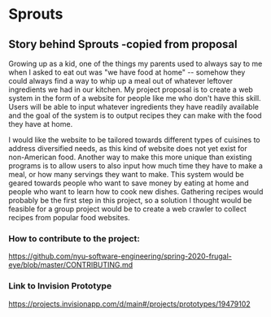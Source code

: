 # Sprouts

## Story behind Sprouts -copied from proposal

Growing up as a kid, one of the things my parents used to always say to me when I asked to eat out was "we have food at home" -- somehow they could always find a way to whip up a meal out of whatever leftover ingredients we had in our kitchen. My project proposal is to create a web system in the form of a website for people like me who don't have this skill. Users will be able to input whatever ingredients they have readily available and the goal of the system is to output recipes they can make with the food they have at home.

I would like the website to be tailored towards different types of cuisines to address diversified needs, as this kind of website does not yet exist for non-American food. Another way to make this more unique than existing programs is to allow users to also input how much time they have to make a meal, or how many servings they want to make. This system would be geared towards people who want to save money by eating at home and people who want to learn how to cook new dishes. Gathering recipes would probably be the first step in this project, so a solution I thought would be feasible for a group project would be to create a web crawler to collect recipes from popular food websites.

### How to contribute to the project:
https://github.com/nyu-software-engineering/spring-2020-frugal-eye/blob/master/CONTRIBUTING.md

### Link to Invision Prototype
https://projects.invisionapp.com/d/main#/projects/prototypes/19479102
